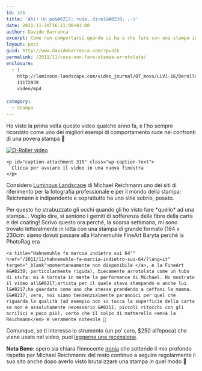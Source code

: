 ```yaml
---
id: 326
title: 'Ahi! Un po&#8217; rude, direi&#8230; ;-)'
date: 2011-11-20T16:21:00+01:00
author: Davide Barranca
excerpt: Come non comportarsi quando si ha a che fare con una stampa inkjet su carta particolarmente curva.
layout: post
guid: http://www.davidebarranca.com/?p=326
permalink: /2011/11/cosa-non-fare-stampa-arrotolata/
enclosure:
  - |
    http://luminous-landscape.com/video_journal/QT_movs/LLVJ-16/Deroller.mp4
    11172939
    video/mp4

category:
  - Stampa
---
```

<div class="pf-content">
  <p>
    Ho visto la prima volta questo video qualche anno fa, e l&#8217;ho sempre ricordato come uno dei migliori esempi di comportamento rude nei confronti di una povera stampa 🙂
  </p>

  <div id="attachment_315" style="width: 440px" class="wp-caption aligncenter">
    <a title="Michael Reichmann de-curling a print" href="http://luminous-landscape.com/video_journal/QT_movs/LLVJ-16/Deroller.mp4" target="_blank"><img aria-describedby="caption-attachment-315" class="size-full wp-image-315 " title="D-Roller video" src="/wp-content/uploads/2011/11/D-Roller_video.jpg" alt="D-Roller video" width="430" height="287" srcset="/wp-content/uploads/2011/11/D-Roller_video.jpg 430w, /wp-content/uploads/2011/11/D-Roller_video-150x100.jpg 150w, /wp-content/uploads/2011/11/D-Roller_video-300x200.jpg 300w" sizes="(max-width: 430px) 100vw, 430px" /></a>

    <p id="caption-attachment-315" class="wp-caption-text">
      Clicca per avviare il video in una nuova finestra
    </p>
  </div>

  <p>
    Considero <a title="Michael Reichmann Luminous Landscape website" href="http://www.luminous-landscape.com" target="_blank">Luminous Landscape</a> di Michael Reichmann uno dei siti di riferimento per la fotografia professionale e per il mondo della stampa: Reichmann è indipendente e soprattutto ha uno stile sobrio, posato.
  </p>

  <p>
    <!--more-->Per questo ho strabuzzato gli occhi quando gli ho visto fare *quello* ad una stampa&#8230; Voglio dire, si sentono i gemiti di sofferenza delle fibre della carta e del coating! Scrivo questo ora perché, la scorsa settimana, mi sono trovato letteralmente in lotta con una stampa di grande formato (164 x 230cm: siamo dovuti passare alla Hahnemuhle FineArt Baryta perché la PhotoRag era 

    <a title="Hahnemuhle fa marcia indietro sui 64″" href="/2011/11/hahnemuhle-fa-marcia-indietro-sui-64/?lang=it" target="_blank">momentaneamente non disponibile </a>, e la FineArt è&#8230; particolarmente rigida), biecamente arrotolata come un tubo di stufa: mi è tornata in mente la performance di Michael. Ho mostrato il video all&#8217;artista per il quale stavo stampando e anche lui l&#8217;ha guardato come uno che stesse prendendo a ceffoni la mamma. E&#8217; vero, noi siamo tendenzialmente paranoici per quel che riguarda la qualità (ad esempio non si tocca la superficie della carta se non è assolutamente necessario &#8211; piccoli ritocchi con gli acrilici e poco più), certo che il colpo di matterello <em>à la Reichmann</em> è veramente notevole 🙂
  </p>

  <p>
    Comunque, se ti interessa lo strumento (un po&#8217; caro, $250 all&#8217;epoca) che viene usato nel video, puoi <a title="D-Roller product review" href="http://www.luminous-landscape.com/reviews/accessories/d-roller.shtml" target="_blank">leggerne una recensione</a>.
  </p>

  <p>
    <strong>Nota Bene</strong>: spero sia chiara l&#8217;innocente <span style="text-decoration: underline;">ironia</span> che sottende il mio profondo rispetto per Michael Reichmann: del resto continuo a seguire regolarmente il suo sito anche dopo averlo visto brutalizzare una stampa in quel modo 🙂
  </p>
</div>
